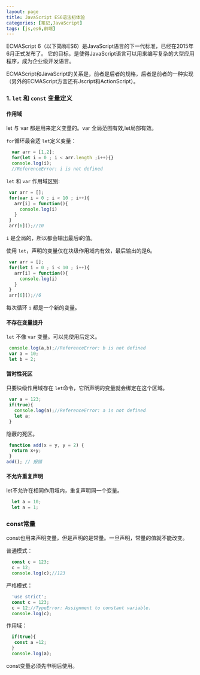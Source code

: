 ```yaml
---
layout: page
title: JavaScript ES6语法初体验
categories: [笔记,JavaScript]
tags: [js,es6,前端]
---
```


ECMAScript 6（以下简称ES6）是JavaScript语言的下一代标准，已经在2015年6月正式发布了。
它的目标，是使得JavaScript语言可以用来编写复杂的大型应用程序，成为企业级开发语言。

ECMAScript和JavaScript的关系是，前者是后者的规格，后者是前者的一种实现（另外的ECMAScript方言还有Jscript和ActionScript）。

### 1. `let` 和 `const` 变量定义

#### 作用域
let 与 var 都是用来定义变量的。var 全局范围有效,let局部有效。

`for`循环最合适 `let`定义变量：

```js
  var arr = [1,2];
  for(let i = 0 ; i < arr.length ;i++){}
  console.log(i);
  //ReferenceError: i is not defined
```

`let` 和 `var` 作用域区别:
```js
 var arr = [];
 for(var i = 0 ; i < 10 ; i++){
   arr[i] = function(){
     console.log(i)
   }
 }
 arr[6]();//10
```
`i` 是全局的，所以都会输出最后i的值。

使用 `let`，声明的变量仅在块级作用域内有效，最后输出的是6。
```js
 var arr = [];
 for(let i = 0 ; i < 10 ; i++){
   arr[i] = function(){
     console.log(i)
   }
 }
 arr[6]();//6
```
每次循环 `i` 都是一个新的变量。

#### 不存在变量提升
`let` 不像 `var` 变量。可以先使用后定义。
```js
 console.log(a,b);//ReferenceError: b is not defined
 var a = 10;
 let b = 2;
```

#### 暂时性死区
只要块级作用域存在 `let`命令，它所声明的变量就会绑定在这个区域。
```js
 var a = 123;
 if(true){
   console.log(a);//ReferenceError: a is not defined
   let a;
 }
```

隐蔽的死区。
```js
 function add(x = y, y = 2) {
  return x+y;
 }
add(); // 报错
```

#### 不允许重复声明
let不允许在相同作用域内，重复声明同一个变量。
```js
  let a = 10;
  let a = 1;
```

### const常量
const也用来声明变量，但是声明的是常量。一旦声明，常量的值就不能改变。

普通模式：
```js
  const c = 123;
  c = 12;
  console.log(c);//123
```

严格模式：
```js
  'use strict';
  const c = 123;
  c = 12;//TypeError: Assignment to constant variable.
  console.log(c);
```

作用域：
```js
  if(true){
   const a =12;
  }
  console.log(a);
```

const变量必须先申明后使用。

